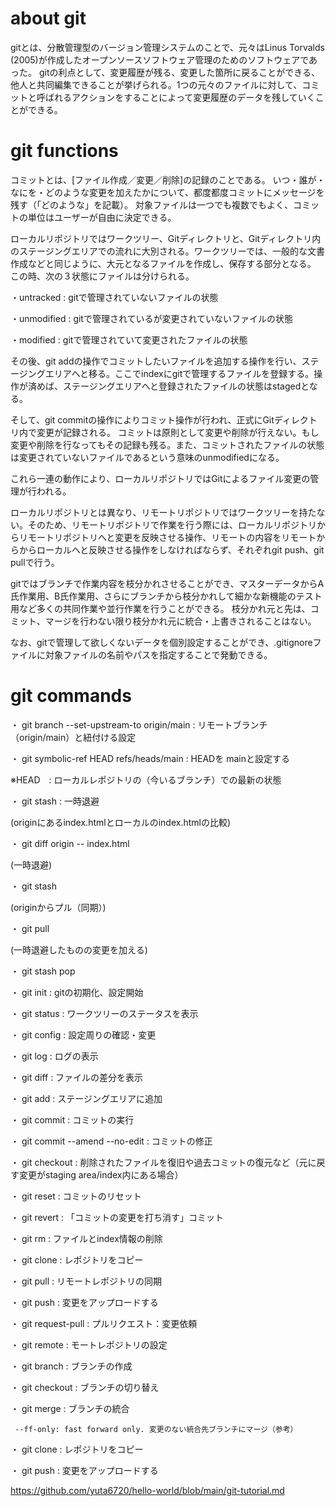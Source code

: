 # about git
gitとは、分散管理型のバージョン管理システムのことで、元々はLinus Torvalds (2005)が作成したオープンソースソフトウェア管理のためのソフトウェアであった。
gitの利点として、変更履歴が残る、変更した箇所に戻ることができる、他人と共同編集できることが挙げられる。1つの元々のファイルに対して、コミットと呼ばれるアクションをすることによって変更履歴のデータを残していくことができる。

# git functions
コミットとは、[ファイル作成／変更／削除]の記録のことである。
いつ・誰が・なにを・どのような変更を加えたかについて、都度都度コミットにメッセージを残す（「どのような」を記載）。
対象ファイルは一つでも複数でもよく、コミットの単位はユーザーが自由に決定できる。

ローカルリポジトリではワークツリー、Gitディレクトリと、Gitディレクトリ内のステージングエリアでの流れに大別される。ワークツリーでは、一般的な文書作成などと同じように、大元となるファイルを作成し、保存する部分となる。
この時、次の３状態にファイルは分けられる。

・untracked : gitで管理されていないファイルの状態

・unmodified : gitで管理されているが変更されていないファイルの状態

・modified : gitで管理されていて変更されたファイルの状態

その後、git addの操作でコミットしたいファイルを追加する操作を行い、ステージングエリアへと移る。ここでindexにgitで管理するファイルを登録する。操作が済めば、ステージングエリアへと登録されたファイルの状態はstagedとなる。

そして、git commitの操作によりコミット操作が行われ、正式にGitディレクトリ内で変更が記録される。
コミットは原則として変更や削除が行えない。もし変更や削除を行なってもその記録も残る。また、コミットされたファイルの状態は変更されていないファイルであるという意味のunmodifiedになる。

これら一連の動作により、ローカルリポジトリではGitによるファイル変更の管理が行われる。

ローカルリポジトリとは異なり、リモートリポジトリではワークツリーを持たない。そのため、リモートリポジトリで作業を行う際には、ローカルリポジトリからリモートリポジトリへと変更を反映させる操作、リモートの内容をリモートからからローカルへと反映させる操作をしなければならず、それぞれgit push、git pullで行う。


gitではブランチで作業内容を枝分かれさせることができ、マスターデータからA氏作業用、B氏作業用、さらにブランチから枝分かれして細かな新機能のテスト用など多くの共同作業や並行作業を行うことができる。
枝分かれ元と先は、コミット、マージを行わない限り枝分かれ元に統合・上書きされることはない。


なお、gitで管理して欲しくないデータを個別設定することができ、.gitignoreファイルに対象ファイルの名前やパスを指定することで発動できる。



# git commands
・ git branch --set-upstream-to origin/main
     : リモートブランチ（origin/main）と紐付ける設定

・ git symbolic-ref HEAD refs/heads/main
     : HEADを  mainと設定する

※HEAD　: ローカルレポジトリの（今いるブランチ）での最新の状態

・ git stash : 一時退避

(originにあるindex.htmlとローカルのindex.htmlの比較)

・ git diff origin -- index.html

(一時退避)

・ git stash

(originからプル（同期）)

・ git pull

(一時退避したものの変更を加える)

・ git stash pop


・ git init : gitの初期化、設定開始

・ git status : ワークツリーのステータスを表示

・ git config : 設定周りの確認・変更

・ git log : ログの表示

・ git diff : ファイルの差分を表示

・ git add : ステージングエリアに追加

・ git commit : コミットの実行

・ git commit --amend --no-edit : コミットの修正

・ git checkout : 削除されたファイルを復旧や過去コミットの復元など（元に戻す変更がstaging area/index内にある場合）

・ git reset : コミットのリセット

・ git revert : 「コミットの変更を打ち消す」コミット

・ git rm : ファイルとindex情報の削除

・ git clone : レポジトリをコピー

・ git pull : リモートレポジトリの同期	

・ git push : 変更をアップロードする

・ git request-pull : プルリクエスト：変更依頼

・ git remote : モートレポジトリの設定

・ git branch : ブランチの作成

・ git checkout : ブランチの切り替え

・ git merge : ブランチの統合

     --ff-only: fast forward only. 変更のない統合先ブランチにマージ（参考）

・ git clone : レポジトリをコピー

・ git push : 変更をアップロードする


https://github.com/yuta6720/hello-world/blob/main/git-tutorial.md